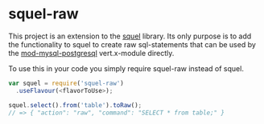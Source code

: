 # squel-raw

This project is an extension to the [squel](http://hiddentao.github.io/squel/)
library. Its only purpose is to add the functionality to squel to create raw
sql-statements that can be used by the
[mod-mysql-postgresql](https://github.com/vert-x/mod-mysql-postgresql)
vert.x-module directly.

To use this in your code you simply require squel-raw instead of squel.

```js
var squel = require('squel-raw')
  .useFlavour(<flavorToUse>);

squel.select().from('table').toRaw();
// => { "action": "raw", "command": "SELECT * from table;" }
```
